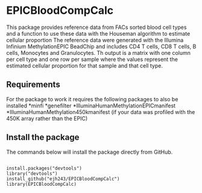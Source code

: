 # EPICBloodCompCalc
This package provides reference data from FACs sorted blood cell types and a function to use these data with the Houseman algorithm to estimate cellular proportion
The reference data were generated with the Illumina Infinium MethylationEPIC BeadChip and includes CD4 T cells, CD8 T cells, B cells, Monocytes and Granulocytes. Th output is a matrix with one column per cell type and one row per sample where the values represent the estimated cellular proportion for that sample and that cell type. 



## Requirements

For the package to work it requires the following packages to also be installed
*minfi
*genefilter
*IlluminaHumanMethylationEPICmanifest
*IlluminaHumanMethylation450kmanifest (if your data was profiled with the 450K array rather than the EPIC)

## Install the package


The commands below will install the package directly from GitHub.


```{r,eval=FALSE}

install.packages("devtools")
library("devtools")
install_github("ejh243/EPICBloodCompCalc")
library(EPICBloodCompCalc)
```

